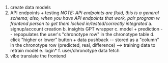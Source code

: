1. create data models
2. API endpoints + testing
   *NOTE: APi endpoints are fluid, this is a general schema; also, when you have API endpoints that work, pair program w frontend person to get them locked in/tested/correctly integrated*
    a. signup/account creation
    b. insights GPT wrapper
    c. model + prediction -- repopulates the user's "chronotype row" in the chronotype table
    d. click "higher or lower" button + data pushback -- stored as a "column" in the chronotype row (predicted, real, difference) --> training data to retrain model
    e. login*
    f. user/chronotype data fetch
3. vibe translate the frontend
